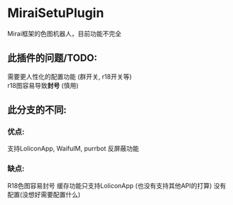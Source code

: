 # MiraiSetuPlugin
Mirai框架的色图机器人，目前功能不完全

## 此插件的问题/TODO:
需要更人性化的配置功能 (群开关, r18开关等)  
r18图容易导致**封号** (慎用)  

## 此分支的不同:
### 优点:
支持LoliconApp, WaifuIM, purrbot
反屏蔽功能
### 缺点:
R18色图容易封号
缓存功能只支持LoliconApp (也没有支持其他API的打算)
没有配置(没想好需要配置什么)
